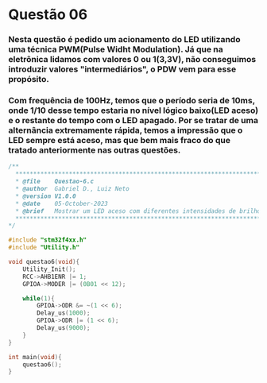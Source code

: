 # Questão 06

### Nesta questão é pedido um acionamento do LED utilizando uma técnica PWM(Pulse Widht Modulation). Já que na eletrônica lidamos com valores 0 ou 1(3,3V), não conseguimos introduzir valores "intermediários", o PDW vem para esse propósito.
###  Com frequência de 100Hz, temos que o período seria de 10ms, onde 1/10 desse tempo estaria no nível lógico baixo(LED aceso) e o restante do tempo com o LED apagado. Por se tratar de uma alternância extremamente rápida, temos a impressão que o LED sempre está aceso, mas que bem mais fraco do que tratado anteriormente nas outras questões.

```C
/**
  ******************************************************************************
  * @file    Questao-6.c
  * @author  Gabriel D., Luiz Neto 
  * @version V1.0.0
  * @date    05-October-2023
  * @brief   Mostrar um LED aceso com diferentes intensidades de brilho, utilizando uma técnica de PWM.
  ******************************************************************************
*/

#include "stm32f4xx.h"
#include "Utility.h"

void questao6(void){
	Utility_Init();
	RCC->AHB1ENR |= 1;
	GPIOA->MODER |= (0B01 << 12);

	while(1){
		GPIOA->ODR &= ~(1 << 6);
		Delay_us(1000);
		GPIOA->ODR |= (1 << 6);
		Delay_us(9000);
	}
}

int main(void){
    questao6();
}
```
